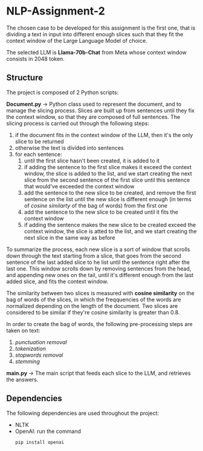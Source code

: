# NLP-Assignment-2
The chosen case to be developed for this assignment is the first one, that is dividing a text in input into different enough slices such that they fit the context window of the Large Language Model of choice.

The selected LLM is **Llama-70b-Chat** from Meta whose context window consists in 2048 token.
 
 ## Structure
 The project is composed of 2 Python scripts:

**Document.py** -> Python class used to represent the document, and to manage the slicing process. Slices are built up from sentences until they fix the context window, so that they are composed of full sentences. The slicing process is carried out through the following steps:
   1.  if the document fits in the context window of the LLM, then it's the only slice to be returned 
   2. otherwise the text is divided into sentences
   3. for each sentence:
      1. until the first slice hasn't been created, it is added to it
      2. if adding the sentence to the first slice makes it exceed the context window, the slice is added to the list, and we start creating the next slice from the second sentence of the first slice until this sentence that would've exceeded the context window
      3. add the sentence to the new slice to be created, and remove the first sentence on the list until the new slice is different enough (in terms of *cosine similarty* of the bag of words) from the first one
      4. add the sentence to the new slice to be created until it fits the context window
      5. if adding the sentence makes the new slice to be created exceed the context window, the slice is atted to the list, and we start creating the next slice in the same way as before

  To summarize the process, each new slice is a sort of window that scrolls down through the text starting from a slice, that goes from the second sentence of the last added slice to he list until the sentence right after the last one. This window scrolls down by removing sentences from the head, and appending new ones on the tail, until it's different enough from the last added slice, and fits the context window.

  The similarity between two slices is measured with **cosine similarity** on the bag of words of the slices, in which the freqquencies of the words are normalized depending on the length of the document. Two slices are considered to be similar if they're cosine similarity is greater than 0.8.

  In order to create the bag of words, the following pre-processing steps are taken on text:
  1. *punctuation removal*
  2. *tokenization*
  3. *stopwords removal*
  4. *stemming*

**main.py** -> The main script that feeds each slice to the LLM, and retrieves the answers.

## Dependencies
The following dependencies are used throughout the project:
- NLTK
- OpenAI: run the command
  ```shell
  pip install openai
  ```    
